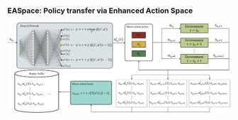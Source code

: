 ### EASpace: Policy transfer via Enhanced Action Space

![The overview of EASpace](./Images/EASpace_Diagram.png)

